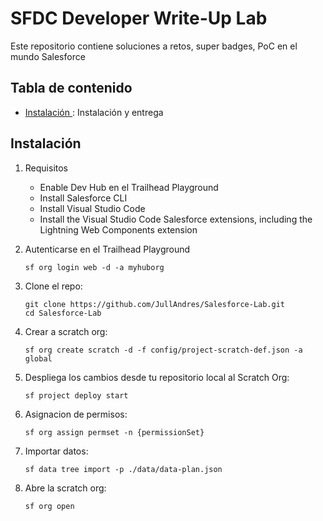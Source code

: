 # SFDC Developer Write-Up Lab
Este repositorio contiene soluciones a retos, super badges, PoC en el mundo Salesforce


## Tabla de contenido

-   [Instalación ](#Instalación): Instalación y entrega

## Instalación

1. Requisitos

    - Enable Dev Hub en el Trailhead Playground
    - Install Salesforce CLI
    - Install Visual Studio Code
    - Install the Visual Studio Code Salesforce extensions, including the Lightning Web Components extension

1. Autenticarse en el Trailhead Playground

    ```
    sf org login web -d -a myhuborg
    ```

1. Clone el repo:

    ```
    git clone https://github.com/JullAndres/Salesforce-Lab.git
    cd Salesforce-Lab

    ```

1. Crear a scratch org: 

    ```
    sf org create scratch -d -f config/project-scratch-def.json -a global
    ```

1. Despliega los cambios desde tu repositorio local al Scratch Org:

    ```
    sf project deploy start
    ```

1. Asignacion de permisos:

    ```
    sf org assign permset -n {permissionSet}
    ```

1. Importar datos:

    ```
    sf data tree import -p ./data/data-plan.json
    ```

1. Abre la scratch org:

    ```
    sf org open
    ``` 